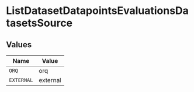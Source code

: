 # ListDatasetDatapointsEvaluationsDatasetsSource


## Values

| Name       | Value      |
| ---------- | ---------- |
| `ORQ`      | orq        |
| `EXTERNAL` | external   |